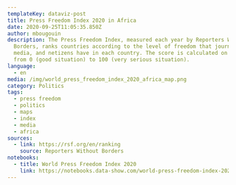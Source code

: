 ```yaml
---
templateKey: dataviz-post
title: Press Freedom Index 2020 in Africa
date: 2020-09-25T11:05:35.850Z
author: mbougouin
description: The Press Freedom Index, measured each year by Reporters Without
  Borders, ranks countries according to the level of freedom that journalists,
  media, and netizens have in each country. The score is calculated on a scale
  from 0 (good situation) to 100 (very serious situation).
language:
  - en
media: /img/world_press_freedom_index_2020_africa_map.png
category: Politics
tags:
  - press freedom
  - politics
  - maps
  - index
  - media
  - africa
sources:
  - link: https://rsf.org/en/ranking
    source: Reporters Without Borders
notebooks:
  - title: World Press Freedom Index 2020
    link: https://notebooks.data-show.com/world-press-freedom-index-2020/#world-press-freedom-index-2020
---
```

